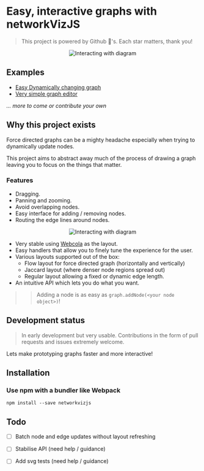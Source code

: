 # Easy, interactive graphs with networkVizJS

> This project is powered by Github 🌟's. Each star matters, thank you!

<p align="center">
<img src="https://media.giphy.com/media/xUA7b6EQrHg94qkynC/giphy.gif" alt="Interacting with diagram">
</p>

## Examples

- [Easy Dynamically changing graph](https://bl.ocks.org/SpyR1014/d82570c509028e6b0a519ef885ab58f0)
- [Very simple graph editor](http://mind-map-prototype.surge.sh/)

_... more to come or contribute your own_

## Why this project exists

Force directed graphs can be a mighty headache especially when trying to dynamically update nodes.

This project aims to abstract away much of the process of drawing a graph leaving you to focus on the
things that matter.

### Features

 - Dragging.
 - Panning and zooming.
 - Avoid overlapping nodes.
 - Easy interface for adding / removing nodes.
 - Routing the edge lines around nodes.

<p align="center">
<img src="https://media.giphy.com/media/xUPGciVhMEBSWGN94c/giphy.gif" alt="Interacting with diagram">
</p>

 - Very stable using [Webcola](http://marvl.infotech.monash.edu/webcola/) as the layout.
 - Easy handlers that allow you to finely tune the experience for the user.
 - Various layouts supported out of the box:
    - Flow layout for force directed graph (horizontally and vertically)
    - Jaccard layout (where denser node regions spread out)
    - Regular layout allowing a fixed or dynamic edge length.
 - An intuitive API which lets you do what you want.


>> Adding a node is as easy as `graph.addNode(<your node object>)`!


## Development status

> In early development but very usable.
> Contributions in the form of pull requests and issues extremely welcome.

Lets make prototyping graphs faster and more interactive!

## Installation

### Use npm with a bundler like Webpack

```shell
npm install --save networkvizjs
```


## Todo

- [ ] Batch node and edge updates without layout refreshing
- [ ] Stabilise API (need help / guidance)
- [ ] Add svg tests (need help / guidance)


